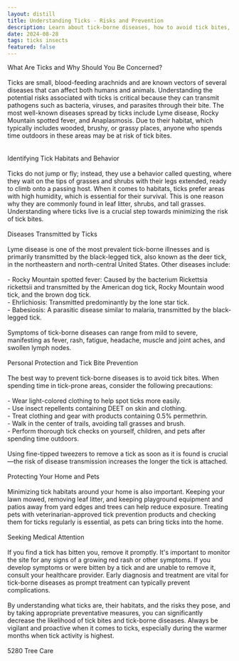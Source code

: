 ```yaml
---
layout: distill
title: Understanding Ticks - Risks and Prevention
description: Learn about tick-borne diseases, how to avoid tick bites, and tips for tick prevention in this insightful guide.
date: 2024-08-28
tags: ticks insects
featured: false
---
```


What Are Ticks and Why Should You Be Concerned?<br /><br />Ticks are small, blood-feeding arachnids and are known vectors of several diseases that can affect both humans and animals. Understanding the potential risks associated with ticks is critical because they can transmit pathogens such as bacteria, viruses, and parasites through their bite. The most well-known diseases spread by ticks include Lyme disease, Rocky Mountain spotted fever, and Anaplasmosis. Due to their habitat, which typically includes wooded, brushy, or grassy places, anyone who spends time outdoors in these areas may be at risk of tick bites.<br /><br /><br />Identifying Tick Habitats and Behavior<br /><br />Ticks do not jump or fly; instead, they use a behavior called questing, where they wait on the tips of grasses and shrubs with their legs extended, ready to climb onto a passing host. When it comes to habitats, ticks prefer areas with high humidity, which is essential for their survival. This is one reason why they are commonly found in leaf litter, shrubs, and tall grasses. Understanding where ticks live is a crucial step towards minimizing the risk of tick bites.<br /><br />Diseases Transmitted by Ticks<br /><br />Lyme disease is one of the most prevalent tick-borne illnesses and is primarily transmitted by the black-legged tick, also known as the deer tick, in the northeastern and north-central United States. Other diseases include:<br /><br />- Rocky Mountain spotted fever: Caused by the bacterium Rickettsia rickettsii and transmitted by the American dog tick, Rocky Mountain wood tick, and the brown dog tick.<br />- Ehrlichiosis: Transmitted predominantly by the lone star tick.<br />- Babesiosis: A parasitic disease similar to malaria, transmitted by the black-legged tick.<br /><br />Symptoms of tick-borne diseases can range from mild to severe, manifesting as fever, rash, fatigue, headache, muscle and joint aches, and swollen lymph nodes.<br /><br />Personal Protection and Tick Bite Prevention<br /><br />The best way to prevent tick-borne diseases is to avoid tick bites. When spending time in tick-prone areas, consider the following precautions:<br /><br />- Wear light-colored clothing to help spot ticks more easily.<br />- Use insect repellents containing DEET on skin and clothing.<br />- Treat clothing and gear with products containing 0.5% permethrin.<br />- Walk in the center of trails, avoiding tall grasses and brush.<br />- Perform thorough tick checks on yourself, children, and pets after spending time outdoors.<br /><br />Using fine-tipped tweezers to remove a tick as soon as it is found is crucial—the risk of disease transmission increases the longer the tick is attached.<br /><br />Protecting Your Home and Pets<br /><br />Minimizing tick habitats around your home is also important. Keeping your lawn mowed, removing leaf litter, and keeping playground equipment and patios away from yard edges and trees can help reduce exposure. Treating pets with veterinarian-approved tick prevention products and checking them for ticks regularly is essential, as pets can bring ticks into the home.<br /><br />Seeking Medical Attention<br /><br />If you find a tick has bitten you, remove it promptly. It's important to monitor the site for any signs of a growing red rash or other symptoms. If you develop symptoms or were bitten by a tick and are unable to remove it, consult your healthcare provider. Early diagnosis and treatment are vital for tick-borne diseases as prompt treatment can typically prevent complications.<br /><br />By understanding what ticks are, their habitats, and the risks they pose, and by taking appropriate preventative measures, you can significantly decrease the likelihood of tick bites and tick-borne diseases. Always be vigilant and proactive when it comes to ticks, especially during the warmer months when tick activity is highest.<br /><br />5280 Tree Care
